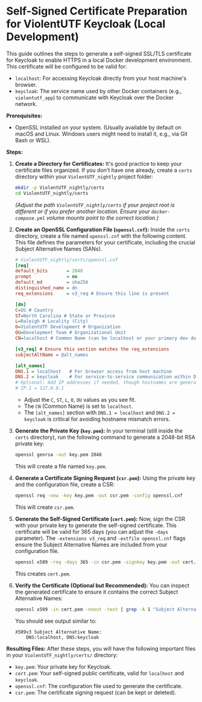 # Self-Signed Certificate Preparation for ViolentUTF Keycloak (Local Development)

This guide outlines the steps to generate a self-signed SSL/TLS certificate for Keycloak to enable HTTPS in a local Docker development environment. This certificate will be configured to be valid for:
- `localhost`: For accessing Keycloak directly from your host machine's browser.
- `keycloak`: The service name used by other Docker containers (e.g., `violentutf_app`) to communicate with Keycloak over the Docker network.

**Prerequisites:**
* OpenSSL installed on your system. (Usually available by default on macOS and Linux. Windows users might need to install it, e.g., via Git Bash or WSL).

**Steps:**

1.  **Create a Directory for Certificates:**
    It's good practice to keep your certificate files organized. If you don't have one already, create a `certs` directory within your `ViolentUTF_nightly` project folder:
    ```bash
    mkdir -p ViolentUTF_nightly/certs
    cd ViolentUTF_nightly/certs
    ```
    *(Adjust the path `ViolentUTF_nightly/certs` if your project root is different or if you prefer another location. Ensure your `docker-compose.yml` volume mounts point to the correct location.)*

2.  **Create an OpenSSL Configuration File (`openssl.cnf`):**
    Inside the `certs` directory, create a file named `openssl.cnf` with the following content. This file defines the parameters for your certificate, including the crucial Subject Alternative Names (SANs).

    ```ini
    # ViolentUTF_nightly/certs/openssl.cnf
    [req]
    default_bits       = 2048
    prompt             = no
    default_md         = sha256
    distinguished_name = dn
    req_extensions     = v3_req # Ensure this line is present

    [dn]
    C=US # Country
    ST=North Carolina # State or Province
    L=Raleigh # Locality (City)
    O=ViolentUTF Development # Organization
    OU=Development Team # Organizational Unit
    CN=localhost # Common Name (can be localhost or your primary dev domain)

    [v3_req] # Ensure this section matches the req_extensions
    subjectAltName = @alt_names

    [alt_names]
    DNS.1 = localhost   # For browser access from host machine
    DNS.2 = keycloak    # For service-to-service communication within Docker network
    # Optional: Add IP addresses if needed, though hostnames are generally preferred
    # IP.1 = 127.0.0.1
    ```
    * Adjust the `C`, `ST`, `L`, `O`, `OU` values as you see fit.
    * The `CN` (Common Name) is set to `localhost`.
    * The `[alt_names]` section with `DNS.1 = localhost` and `DNS.2 = keycloak` is critical for avoiding hostname mismatch errors.

3.  **Generate the Private Key (`key.pem`):**
    In your terminal (still inside the `certs` directory), run the following command to generate a 2048-bit RSA private key:
    ```bash
    openssl genrsa -out key.pem 2048
    ```
    This will create a file named `key.pem`.

4.  **Generate a Certificate Signing Request (`csr.pem`):**
    Using the private key and the configuration file, create a CSR:
    ```bash
    openssl req -new -key key.pem -out csr.pem -config openssl.cnf
    ```
    This will create `csr.pem`.

5.  **Generate the Self-Signed Certificate (`cert.pem`):**
    Now, sign the CSR with your private key to generate the self-signed certificate. This certificate will be valid for 365 days (you can adjust the `-days` parameter). The `-extensions v3_req` and `-extfile openssl.cnf` flags ensure the Subject Alternative Names are included from your configuration file.
    ```bash
    openssl x509 -req -days 365 -in csr.pem -signkey key.pem -out cert.pem -extensions v3_req -extfile openssl.cnf
    ```
    This creates `cert.pem`.

6.  **Verify the Certificate (Optional but Recommended):**
    You can inspect the generated certificate to ensure it contains the correct Subject Alternative Names:
    ```bash
    openssl x509 -in cert.pem -noout -text | grep -A 1 "Subject Alternative Name"
    ```
    You should see output similar to:
    ```
    X509v3 Subject Alternative Name: 
        DNS:localhost, DNS:keycloak
    ```

**Resulting Files:**
After these steps, you will have the following important files in your `ViolentUTF_nightly/certs/` directory:
* `key.pem`: Your private key for Keycloak.
* `cert.pem`: Your self-signed public certificate, valid for `localhost` and `keycloak`.
* `openssl.cnf`: The configuration file used to generate the certificate.
* `csr.pem`: The certificate signing request (can be kept or deleted).
